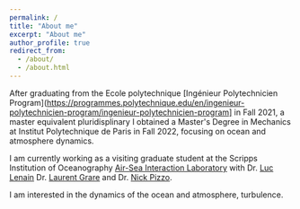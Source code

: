 ```yaml
---
permalink: /
title: "About me"
excerpt: "About me"
author_profile: true
redirect_from: 
  - /about/
  - /about.html
---
```


After graduating from the Ecole polytechnique [Ingénieur Polytechnicien Program](https://programmes.polytechnique.edu/en/ingenieur-polytechnicien-program/ingenieur-polytechnicien-program] in Fall 2021, a master equivalent pluridisplinary  I obtained a Master's Degree in Mechanics at Institut Polytechnique de Paris in Fall 2022, focusing on ocean and atmosphere dynamics.

I am currently working as a visiting graduate student at the Scripps Institution of Oceanography [Air-Sea Interaction Laboratory](https://airsea.ucsd.edu/) with Dr. [Luc Lenain](https://scripps.ucsd.edu/profiles/llenain) Dr. [Laurent Grare](https://scholar.google.com/citations?user=XmV-fycAAAAJ&hl=en) and Dr. [Nick Pizzo](https://sites.google.com/view/nicholaspizzo/home).

I am interested in the dynamics of the ocean and atmosphere, turbulence.
